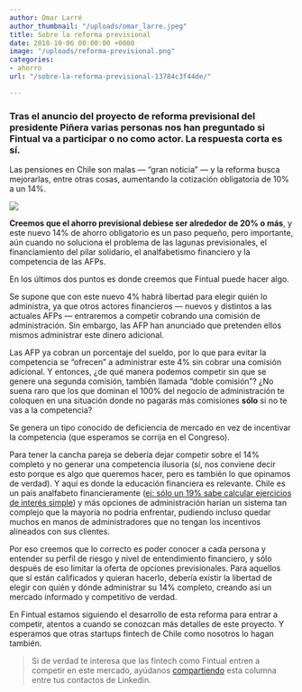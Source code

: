 ```yaml
---
author: Omar Larré
author_thumbnail: "/uploads/omar_larre.jpeg"
title: Sobre la reforma previsional
date: 2018-10-06 00:00:00 +0000
image: "/uploads/reforma-previsional.png"
categories:
- ahorro
url: "/sobre-la-reforma-previsional-13784c3f44de/"

---
```

### Tras el anuncio del proyecto de reforma previsional del presidente Piñera varias personas nos han preguntado si Fintual va a participar o no como actor. La respuesta corta es sí.

Las pensiones en Chile son malas — “gran noticia” — y la reforma busca mejorarlas, entre otras cosas, aumentando la cotización obligatoria de 10% a un 14%.

![](/uploads/sobre-la-refo4955.png)

**Creemos que el ahorro previsional debiese ser alrededor de 20% o más**, y este nuevo 14% de ahorro obligatorio es un paso pequeño, pero importante, aún cuando no soluciona el problema de las lagunas previsionales, el financiamiento del pilar solidario, el analfabetismo financiero y la competencia de las AFPs.

En los últimos dos puntos es donde creemos que Fintual puede hacer algo.

Se supone que con este nuevo 4% habrá libertad para elegir quién lo administra, ya que otros actores financieros — nuevos y distintos a las actuales AFPs — entraremos a competir cobrando una comisión de administración. Sin embargo, las AFP han anunciado que pretenden ellos mismos administrar este dinero adicional.

Las AFP ya cobran un porcentaje del sueldo, por lo que para evitar la competencia se “ofrecen” a administrar este 4% sin cobrar una comisión adicional. Y entonces, ¿de qué manera podemos competir sin que se genere una segunda comisión, también llamada “doble comisión”? ¿No suena raro que los que dominan el 100% del negocio de administración te coloquen en una situación donde no pagarás más comisiones **sólo** si no te vas a la competencia?

Se genera un tipo conocido de deficiencia de mercado en vez de incentivar la competencia (que esperamos se corrija en el Congreso).

Para tener la cancha pareja se debería dejar competir sobre el 14% completo y no generar una competencia ilusoria (sí, nos conviene decir esto porque es algo que queremos hacer, pero es también lo que opinamos de verdad). Y aquí es donde la educación financiera es relevante. Chile es un país analfabeto financieramente ([ej: sólo un 19% sabe calcular ejercicios de interés simple](https://www.emol.com/noticias/Economia/2017/10/10/878264/Eric-Parrado-SBIF-y-educacion-financiera-de-los-chilenos-Somos-analfabetos.html)) y más opciones de administración harían un sistema tan complejo que la mayoría no podría enfrentar, pudiendo incluso quedar muchos en manos de administradores que no tengan los incentivos alineados con sus clientes.

Por eso creemos que lo correcto es poder conocer a cada persona y entender su perfil de riesgo y nivel de entendimiento financiero, y sólo después de eso limitar la oferta de opciones previsionales. Para aquellos que sí están calificados y quieran hacerlo, debería existir la libertad de elegir con quién y dónde administrar su 14% completo, creando así un mercado informado y competitivo de verdad.

En Fintual estamos siguiendo el desarrollo de esta reforma para entrar a competir, atentos a cuando se conozcan más detalles de este proyecto. Y esperamos que otras startups fintech de Chile como nosotros lo hagan también.
> Si de verdad te interesa que las fintech como Fintual entren a competir en este mercado, ayúdanos [compartiendo](https://www.linkedin.com/shareArticle?mini=true&url=https%3A//blog.fintual.cl/sobre-la-reforma-previsional-13784c3f44de&title=Qu%C3%A9%20pensamos%20en%20Fintual%20sobre%20el%204%25%20de%20la%20reforma%20previsional&summary=Tras%20el%20anuncio%20del%20proyecto%20de%20reforma%20previsional%20del%20presidente%20Pi%C3%B1era%20varias%20personas%20nos%20han%20preguntado%20si%20Fintual%20va%20a%20participar%20o%20no%20como%20actor.%20La%20respuesta%20corta%20es%20s%C3%AD.&source=fintual_blog) esta columna entre tus contactos de Linkedin.